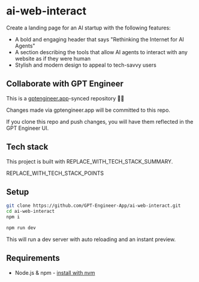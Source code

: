 # ai-web-interact

Create a landing page for an AI startup with the following features:
- A bold and engaging header that says "Rethinking the Internet for AI Agents"
- A section describing the tools that allow AI agents to interact with any website as if they were human
- Stylish and modern design to appeal to tech-savvy users

## Collaborate with GPT Engineer

This is a [gptengineer.app](https://gptengineer.app)-synced repository 🌟🤖

Changes made via gptengineer.app will be committed to this repo.

If you clone this repo and push changes, you will have them reflected in the GPT Engineer UI.

## Tech stack

This project is built with REPLACE_WITH_TECH_STACK_SUMMARY.

REPLACE_WITH_TECH_STACK_POINTS

## Setup

```sh
git clone https://github.com/GPT-Engineer-App/ai-web-interact.git
cd ai-web-interact
npm i
```

```sh
npm run dev
```

This will run a dev server with auto reloading and an instant preview.

## Requirements

- Node.js & npm - [install with nvm](https://github.com/nvm-sh/nvm#installing-and-updating)
